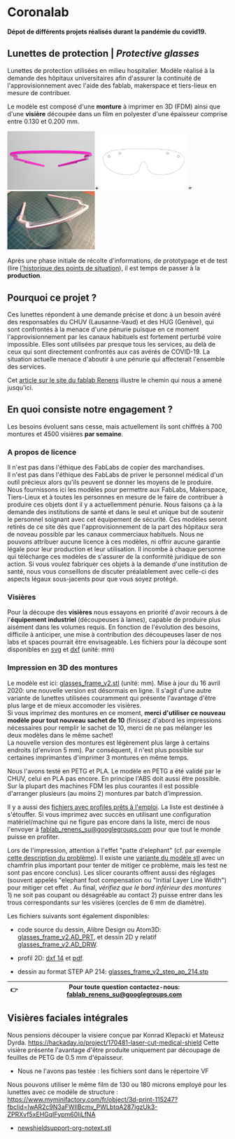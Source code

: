 # Coronalab

**Dépot de différents projets réalisés durant la pandémie du covid19.**

## Lunettes de protection | _Protective glasses_

Lunettes de protection utilisées en milieu hospitalier. Modèle réalisé à la demande des hôpitaux universitaires afin d'assurer la continuité de l'approvisionnement avec l'aide des fablab, makerspace et tiers-lieux en mesure de contribuer.

Le modèle est composé d'une **monture** à imprimer en 3D (FDM) ainsi que d'une **visière** découpée dans un film en polyester d'une épaisseur comprise entre 0.130 et 0.200 mm.


<img src="media/glasses_frame_v2.png" width="200" />*+*
<img src="media/thumb_frame_lenses.png" width="200" />*=*
<img src="media/glasses_assembled.jpg" title="prototype imprimé et découpé par Matthieu Borgognon" width="200" />


Après une phase initiale de récolte d'informations, de prototypage et de test (lire [l'historique des points de situation](https://github.com/FabLabRenens/Coronalab/wiki/Historique)), il est temps de passer à la **production**.

## Pourquoi ce projet ?

Ces lunettes répondent à une demande précise et donc à un besoin avéré des responsables du CHUV (Lausanne-Vaud) et des HUG (Genève), qui sont confrontés à la menace d'une pénurie puisque en ce moment l'approvisionnement par les canaux habituels est fortement perturbé voire impossible.
Elles sont utilisées par presque tous les services, au delà de ceux qui sont directement confrontés aux cas avérés de COVID-19. La situation actuelle menace d'aboutir à une pénurie qui affecterait l'ensemble des services.

Cet [article sur le site du fablab Renens](http://www.fablab-renens.ch/news/covid19-que-faisons-nous/) illustre le chemin qui nous a amené jusqu'ici.

## En quoi consiste notre engagement ?

Les besoins évoluent sans cesse, mais actuellement ils sont chiffrés à 700 montures et 4500 visières **par semaine**.

### A propos de licence

Il n'est pas dans l'éthique des FabLabs de copier des marchandises.  
Il n'est pas dans l'éthique des FabLabs de priver le personnel médical d'un outil précieux alors qu'ils peuvent se donner les moyens de le produire.  
Nous fournissons ici les modèles pour permettre aux FabLabs, Makerspace, Tiers-Lieux et à toutes les personnes en mesure de le faire de contribuer à produire ces objets dont il y a actuellemment pénurie. Nous faisons ça à la demande des institutions de santé et dans le seul et unique but de soutenir le personnel soignant avec cet équipement de sécurité. Ces modèles seront retirés de ce site dès que l'approvisionnement de la part des hôpitaux sera de noveau possible par les canaux commerciaux habituels. Nous ne pouvons attribuer aucune licence à ces modèles, ni offrir aucune garantie légale pour leur production et leur utilisation. Il incombe à chaque personne qui télécharge ces modèles de s'assurer de la conformité juridique de son action. Si vous voulez fabriquer ces objets à la demande d'une institution de santé, nous vous conseillons de discuter préalablement avec celle-ci des aspects légaux sous-jacents pour que vous soyez protégé.


### Visières
Pour la découpe des **visières** nous essayons en priorité d'avoir recours à de l'**équipement industriel** (découpeuses à lames), capable de produire plus aisément dans les volumes requis. En fonction de l'évolution des besoins, difficile à anticiper, une mise à contribution des découpeuses laser de nos labs et spaces pourrait être envisageable. Les fichiers pour la découpe sont disponibles en [svg](glasses/glasses_lenses.svg) et [dxf](glasses/glasses_lenses.dxf) (unité: mm)


### Impression en 3D des **montures**

Le modèle est ici: [glasses_frame_v2.stl](glasses/glasses_frame_v2.stl) (unité: mm).
Mise à jour du 16 avril 2020: une nouvelle version est désormais en ligne. Il s'agit d'une autre variante de lunettes utilisées couramment qui présente l'avantage d'être plus large et de mieux accomoder les visières.  
Si vous imprimez des montures en ce moment, __merci d'utiliser ce nouveau modèle pour tout nouveau sachet de 10__ (finissez d'abord les impressions nécessaires pour remplir le sachet de 10, merci de ne pas mélanger les deux modèles dans le même sachet!  
La nouvelle version des montures est légèrement plus large à certains endroits (d'environ 5 mm). Par conséquent, il n'est plus possible sur certaines imprimantes d'imprimer 3 montures en même temps.

Nous l'avons testé en PETG et PLA. Le modèle en PETG a été validé par le CHUV, celui en PLA pas encore.
En principe l'ABS doit aussi être possible.
Sur la plupart des machines FDM les plus courantes il est possible d'arranger plusieurs (au moins 2) montures par batch d'impression.

Il y a aussi des [fichiers avec profiles prêts à l'emploi](https://github.com/FabLabRenens/Coronalab/wiki/Print-profiles). La liste est destinée à s'étouffer. Si vous imprimez avec succès en utilisant une configuration matériel/machine qui ne figure pas encore dans la liste, merci de nous l'envoyer à fablab_renens_su@googlegroups.com pour que tout le monde puisse en profiter.

Lors de l'impression, attention à l'effet "patte d'elephant" (cf. par exemple [cette description du problème](https://support.3dverkstan.se/article/23-a-visual-ultimaker-troubleshooting-guide#elephant)). Il existe une [variante du modèle stl](glasses/glasses_frame_bigger_chamfer_v2.stl) avec un chamfrin plus important pour tenter de mitiger ce problème, mais les test ne sont pas encore conclus). Les slicer courants offrent aussi des réglages (souvent appelés "elephant foot compensation ou "Initial Layer Line Width") pour mitiger cet effet .
Au final, *vérifiez que le bord inférieur des montures* 1) ne soit pas coupant ou désagréable au contact 2) puisse entrer dans les trous correspondants sur les visières (cercles de 6 mm de diamètre).

Les fichiers suivants sont également disponibles:

- code source du dessin, Alibre Design ou Atom3D: [glasses_frame_v2.AD_PRT](glasses/glasses_frame_v2.AD_PRT), et dessin 2D y relatif [glasses_frame_v2.AD_DRW](glasses/glasses_frame_v2.AD_DRW).

- profil 2D: [dxf 14](glasses/glasses_frame_v2.dxf) et [pdf](glasses/glasses_frame_v2.pdf).
- dessin au format STEP AP 214: [glasses_frame_v2_step_ap_214.stp](glasses/glasses_frame_v2_step_ap_214.stp)

| 👉 | Pour toute question contactez-nous:  fablab_renens_su@googlegroups.com |
|----| :-------:|


## Visières faciales intégrales

Nous pensions découper la visiere conçue par Konrad Klepacki et Mateusz Dyrda.
https://hackaday.io/project/170481-laser-cut-medical-shield
Cette visière présente l'avantage d'être produite uniquement par découpage de feuilles de PETG de 0.5 mm d'épaisseur.

- Nous ne l'avons pas testée : les fichiers sont dans le répertoire VF

Nous pouvons utiliser le même film de 130 ou 180 microns employé pour les lunettes avec ce modéle de structure :
https://www.myminifactory.com/fr/object/3d-print-115247?fbclid=IwAR2c9N3aFWIlBcmv_PWLbtqA287igzUk3-ZPRXvf5xEHGqIFypm60IjLfNA

- [newshieldsupport-org-notext.stl](ns/newshieldsupport-org-notext.stl)
	


